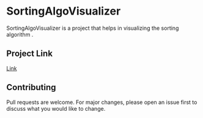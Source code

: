 # SortingAlgoVisualizer

SortingAlgoVisualizer is a project that helps in visualizing the sorting algorithm .

## Project Link

[Link](https://sauravpathakofficial.github.io/jsSortingAlgoVisualizer/) 


## Contributing
Pull requests are welcome. For major changes, please open an issue first to discuss what you would like to change.

